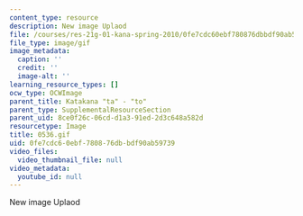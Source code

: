 ```yaml
---
content_type: resource
description: New image Uplaod
file: /courses/res-21g-01-kana-spring-2010/0fe7cdc60ebf780876dbbdf90ab59739_0536.gif
file_type: image/gif
image_metadata:
  caption: ''
  credit: ''
  image-alt: ''
learning_resource_types: []
ocw_type: OCWImage
parent_title: Katakana "ta" - "to"
parent_type: SupplementalResourceSection
parent_uid: 8ce0f26c-06cd-d1a3-91ed-2d3c648a582d
resourcetype: Image
title: 0536.gif
uid: 0fe7cdc6-0ebf-7808-76db-bdf90ab59739
video_files:
  video_thumbnail_file: null
video_metadata:
  youtube_id: null
---
```

New image Uplaod

